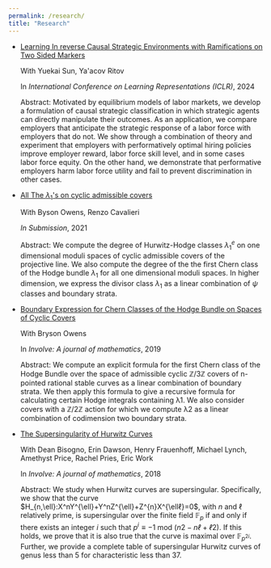 ```yaml
---
permalink: /research/
title: "Research"
---
```


- [Learning In reverse Causal Strategic Environments with Ramifications on Two Sided Markers](https://arxiv.org/abs/2404.13240)

  With Yuekai Sun, Ya'acov Ritov

  In *International Conference on Learning Representations (ICLR)*, 2024
  
  Abstract: Motivated by equilibrium models of labor markets, we develop a formulation of causal strategic classification in which strategic   agents can directly manipulate their outcomes. As an application, we compare employers that anticipate the strategic response of a labor     force with employers that do not. We show through a combination of theory and experiment that employers with performatively optimal hiring   policies improve employer reward, labor force skill level, and in some cases labor force equity. On the other hand, we demonstrate that      performative employers harm labor force utility and fail to prevent discrimination in other cases.

- [All The $\lambda_1$'s on cyclic admissible covers](https://arxiv.org/abs/2112.13892)

  With Byson Owens, Renzo Cavalieri

  *In Submission*, 2021

  Abstract: We compute the degree of Hurwitz-Hodge classes $λ^e_1$ on one dimensional moduli spaces of cyclic admissible covers of the     
  projective line. We also compute the degree of the the first Chern class of the Hodge bundle $λ_1$ for all one dimensional moduli spaces. 
  In higher dimension, we express the divisor class $λ_1$ as a linear combination of $ψ$ classes and boundary strata.

- [Boundary Expression for Chern Classes of the Hodge Bundle on Spaces of Cyclic Covers](https://arxiv.org/abs/1912.07720)

  With Bryson Owens

  In *Involve: A journal of mathematics*, 2019

  Abstract: We compute an explicit formula for the first Chern class of the Hodge Bundle over the space of admissible cyclic $\mathbb{Z}/3\mathbb{Z}$ covers of n-pointed rational stable curves as a linear combination of boundary strata. We then apply this formula to give a recursive formula for calculating certain Hodge integrals containing λ1. We also consider covers with a $\mathbb{Z}/2\mathbb{Z}$ action for which we compute λ2 as a linear combination of codimension two boundary strata.

- [The Supersingularity of Hurwitz Curves](https://arxiv.org/abs/1810.01582)

    With  Dean Bisogno, Erin Dawson, Henry Frauenhoff, Michael Lynch, Amethyst Price, Rachel Pries, Eric Work

    In *Involve: A journal of mathematics*, 2018

    Abstract: We study when Hurwitz curves are supersingular. Specifically, we show that the curve 
    $H_{n,\ell}:X^nY^{\ell}+Y^nZ^{\ell}+Z^{n}X^{\ellℓ}=0$, with $n$ and $\ell$ relatively prime, is supersingular over the finite field 
    $\mathbb{F}_p$ if and only if there exists an integer $i$ such that $p^i≡−1\text{ mod }(n2−nℓ+ℓ2)$. If this holds, we prove that it is 
    also true that the curve is maximal over $\mathbb{F}_{p^{2i}}$. Further, we provide a complete table of supersingular Hurwitz curves of 
    genus less than 5 for characteristic less than 37. 
